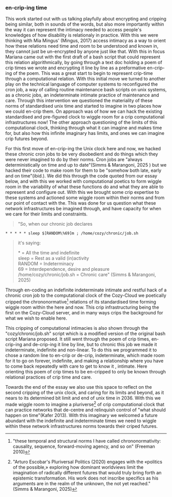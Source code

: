 ### en-crip-ing time

This work started out with us talking playfully about encrypting and cripping being similar, both in sounds of the words, but also more importantly within the way it can represent the intimacy needed to access people's knowledges of how disability is relationaly in practice. With this we were thinking with Mia Mingus' (Mingus, 2017) access intimacy as a way to orient how these relations need time and room to be understood and known in, they cannot just be un-encrypted by anyone just like that. With this in focus Mariana came out with the first draft of a bash script that could represent this relation algorithmically, by going through a text doc holding a poem of crip times we wrote and encrypting it line by line as a preformative en-crip-ing of the poem. This was a great start to begin to represent crip-time through a computational relation. With this initial move we turned to another play on the technical language of computer systems to reconfigured the cron job, a way of calling routine maintenance bash scripts on unix systems, as a chronic jobs, an indeterminate intimate practice of maintenance and care. Through this intervention we questioned the materiality of these norms of standardised unix time and started to imagine in two places how we could en-crip them. On approach was of how we can hack the existing standardised and pre-figured clock to wiggle room for a crip computational infrastructures now! The other approach questioning of the limits of this computational clock, thinking through what it can imagine and makes time for, but also how this infinite imaginary has limits, and ones we can imagine crip futures beyond.

For this first move of en-crip-ing the Unix clock here and now, we hacked these chronic cron jobs to be very disobedient and do things which they were never imagined to do by their norms. Cron jobs are "always deterministically on time and up to date"(Simms & Marangoni, 2025 ) but we hacked their code to make room for them to be "somehow both late, early and on time"(ibid.). We did this through the code quoted from our essay below, and with this we worked with computational poetics to form wiggle room in the variability of what these functions do and what they are able to represent and configure out. With this we brought some crip expertise to these systems and actioned some wiggle room within their norms and from our point of contact with the. This was done for us question what these network infrastructures be imagined through, and have capacity for when we care for their limits and constraints.

> \"So, when our chronic job declares

    * * * * * sleep $[RANDOM\%69]m ; /home/cozy/chronic/job.sh

> it's saying:
>
> \* = All the time and indefinite\
> sleep = Rest as a valid (in)activity\
> RANDOM = Indeterminacy\
> 69 = Interdependence, desire and pleasure\
> /home/cozy/chronic/job.sh = Chronic care\" (Simms & Marangoni, 2025)

Through en-coding an indefinite indeterminate intimate and restful hack of a chronic cron job to the computational clock of the Cozy-Cloud we poetically cripped the chrononormative[^r10] relations of its standardised time forming wiggle room within the here and now. This crip infrastructuring being the first on the Cozy-Cloud server, and in many ways crips the background for what we wish to enable here.

This cripping of computational intimacies is also shown through the "cozy/chronic/job.sh" script which is a modified version of the original bash script Mariana proposed. It still went through the poem of crip times, en-crip-ing and de-crip-ing it line by line, but to chronic this job we made it indeterminate, indefinite and non-linear. To do this we programmed it to chose a random line to en-crip or de-crip, indeterminate, which made room for it to go on forever, indefinite, and making a relationship where you have to come back repeatedly with care to get to know it , intimate. Here orienting this poem of crip times to be en-cripped to only be known through relational practices of crip time and care.

Towards the end of the essay we also use this space to reflect on the second cripping of the unix clock, and caring for its limits and beyond, as it nears to its determined bit limit and end of unix time in 2036. With this we made wiggle room to imagine a pluriverse[^r11] of crip computational clock that can practice networks that de-centre and relinquish control of "what should happen on time"(Kafer 2013). With this imaginary we welcomed a future abundant with the indefinite and indeterminate times we need to wiggle within these network infrastructures norms towards their criped futures.

[^r10]: "these temporal and structural norms I have called chrononormativity: causality, sequence, forward-moving agency, and so on" (Freeman 2010)
[^r11]: "Arturo Escobar's Pluriversal Politics (2020) engages with the «politics of the possible,» exploring how dominant worldviews limit the imagination of radically different futures that would truly bring forth an epistemic transformation. His work does not inscribe specifics as his arguments are in the realm of the unknown, the not yet reached." (Simms & Marangoni, 2025)
